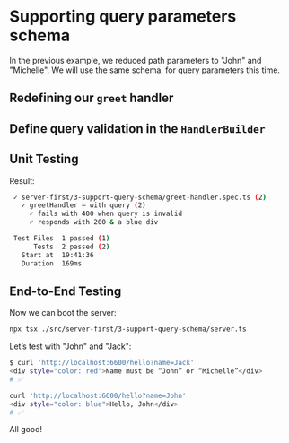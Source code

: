 # Supporting query parameters schema

In the previous example, we reduced path parameters to "John" and "Michelle". We will use the same schema, for query parameters this time.

## Redefining our `greet` handler

<!-- diff [code:ts] ./server-first/3-support-query-schema/greet-handler.tsx ./server-first/2-support-path-schema/greet-handler.tsx -->

## Define query validation in the `HandlerBuilder`

<!-- diff [code:ts] ./server-first/3-support-query-schema/handler-builder.ts ./server-first/2-support-path-schema/handler-builder.ts -->

## Unit Testing

<!-- diff [code:ts] ./server-first/3-support-query-schema/greet-handler.spec.ts ./server-first/2-support-path-schema/greet-handler.spec.ts -->

Result:

```sh
 ✓ server-first/3-support-query-schema/greet-handler.spec.ts (2)
   ✓ greetHandler – with query (2)
     ✓ fails with 400 when query is invalid
     ✓ responds with 200 & a blue div

 Test Files  1 passed (1)
      Tests  2 passed (2)
   Start at  19:41:36
   Duration  169ms
```

## End-to-End Testing

Now we can boot the server:

```sh
npx tsx ./src/server-first/3-support-query-schema/server.ts
```

Let’s test with "John" and "Jack":

```sh
$ curl 'http://localhost:6600/hello?name=Jack'
<div style="color: red">Name must be “John” or “Michelle”</div>
# ✅

curl 'http://localhost:6600/hello?name=John'
<div style="color: blue">Hello, John</div>
# ✅
```

All good!
